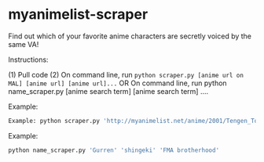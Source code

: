 # myanimelist-scraper
Find out which of your favorite anime characters are secretly voiced by the same VA! 

Instructions:

(1) Pull code
(2) On command line, run `python scraper.py [anime url on MAL] [anime url] [anime url]...`
OR 
On command line, run python name_scraper.py [anime search term] [anime search term] ....

Example:
```bash
Example: python scraper.py 'http://myanimelist.net/anime/2001/Tengen_Toppa_Gurren_Lagann' 'http://myanimelist.net/anime/5114/Fullmetal_Alchemist__Brotherhood'
```
Example:
```bash
python name_scraper.py 'Gurren' 'shingeki' 'FMA brotherhood'
```
